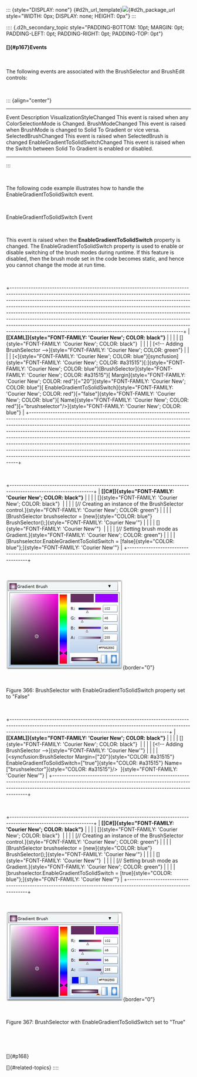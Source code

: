 ::: {style="DISPLAY: none"}
[](ms-xhelp:///?Id=d2h_url_template){#d2h_url_template}![](!package_url!){#d2h_package_url style="WIDTH: 0px; DISPLAY: none; HEIGHT: 0px"}
:::

:::: {.d2h_secondary_topic style="PADDING-BOTTOM: 10pt; MARGIN: 0pt; PADDING-LEFT: 0pt; PADDING-RIGHT: 0pt; PADDING-TOP: 0pt"}
#### []{#p167}Events

 

The following events are associated with the BrushSelector and BrushEdit controls:

 

::: {align="center"}
  ------------------------------------ ----------------------------------------------------------------------------------------
  Event                                Description
  VisualizationStyleChanged            This event is raised when any ColorSelectionMode is Changed.
  BrushModeChanged                     This event is raised when BrushMode is changed to Solid To Gradient or vice versa.
  SelectedBrushChanged                 This event is raised when SelectedBrush is changed
  EnableGradientToSolidSwitchChanged   This event is raised when the Switch between Solid To Gradient is enabled or disabled.
  ------------------------------------ ----------------------------------------------------------------------------------------
:::

 

The following code example illustrates how to handle the EnableGradientToSolidSwitch event.

 

EnableGradientToSolidSwitch Event

 

This event is raised when the **EnableGradientToSolidSwitch** property is changed. The EnableGradientToSolidSwitch property is used to enable or disable switching of the brush modes during runtime. If this feature is disabled, then the brush mode set in the code becomes static, and hence you cannot change the mode at run time.

 

+-------------------------------------------------------------------------------------------------------------------------------------------------------------------------------------------------------------------------------------------------------------------------------------------------------------------------------------------------------------------------------------------------------------------------------------------------------------------------------------------------------------------------------------------------------------------------------------------------------------------------------------------+
| **[\[XAML\]]{style="FONT-FAMILY: 'Courier New'; COLOR: black"}**                                                                                                                                                                                                                                                                                                                                                                                                                                                                                                                                                                          |
|                                                                                                                                                                                                                                                                                                                                                                                                                                                                                                                                                                                                                                           |
| []{style="FONT-FAMILY: 'Courier New'; COLOR: black"}                                                                                                                                                                                                                                                                                                                                                                                                                                                                                                                                                                                      |
|                                                                                                                                                                                                                                                                                                                                                                                                                                                                                                                                                                                                                                           |
| [\<!\-- Adding BrushSelector \--\>]{style="FONT-FAMILY: 'Courier New'; COLOR: green"}                                                                                                                                                                                                                                                                                                                                                                                                                                                                                                                                                     |
|                                                                                                                                                                                                                                                                                                                                                                                                                                                                                                                                                                                                                                           |
| [\<]{style="FONT-FAMILY: 'Courier New'; COLOR: blue"}[syncfusion]{style="FONT-FAMILY: 'Courier New'; COLOR: #a31515"}[:]{style="FONT-FAMILY: 'Courier New'; COLOR: blue"}[BrushSelector]{style="FONT-FAMILY: 'Courier New'; COLOR: #a31515"}[ Margin]{style="FONT-FAMILY: 'Courier New'; COLOR: red"}[=\"20\"]{style="FONT-FAMILY: 'Courier New'; COLOR: blue"}[ EnableGradientToSolidSwitch]{style="FONT-FAMILY: 'Courier New'; COLOR: red"}[=\"false\"]{style="FONT-FAMILY: 'Courier New'; COLOR: blue"}[ Name]{style="FONT-FAMILY: 'Courier New'; COLOR: red"}[=\"brushselector\"/\>]{style="FONT-FAMILY: 'Courier New'; COLOR: blue"} |
+-------------------------------------------------------------------------------------------------------------------------------------------------------------------------------------------------------------------------------------------------------------------------------------------------------------------------------------------------------------------------------------------------------------------------------------------------------------------------------------------------------------------------------------------------------------------------------------------------------------------------------------------+

 

+-----------------------------------------------------------------------------------------------------------------+
| **[\[C#\]]{style="FONT-FAMILY: 'Courier New'; COLOR: black"}**                                                  |
|                                                                                                                 |
| []{style="FONT-FAMILY: 'Courier New'; COLOR: black"}                                                            |
|                                                                                                                 |
| [// Creating an instance of the BrushSelector control.]{style="FONT-FAMILY: 'Courier New'; COLOR: green"}       |
|                                                                                                                 |
| [BrushSelector brushselector = [new]{style="COLOR: blue"} BrushSelector();]{style="FONT-FAMILY: 'Courier New'"} |
|                                                                                                                 |
| []{style="FONT-FAMILY: 'Courier New'"}                                                                          |
|                                                                                                                 |
| [// Setting brush mode as Gradient.]{style="FONT-FAMILY: 'Courier New'; COLOR: green"}                          |
|                                                                                                                 |
| [Brushselector.EnableGradientToSolidSwitch = [false]{style="COLOR: blue"};]{style="FONT-FAMILY: 'Courier New'"} |
+-----------------------------------------------------------------------------------------------------------------+

 

![](../ImagesExt/image261_296.jpg){border="0"}

 

Figure 366: BrushSelector with EnableGradientToSolidSwitch property set to \"False\"

 

+-------------------------------------------------------------------------------------------------------------------------------------------------------------------------------------------------------------------------------+
| **[\[XAML\]]{style="FONT-FAMILY: 'Courier New'; COLOR: black"}**                                                                                                                                                              |
|                                                                                                                                                                                                                               |
| []{style="FONT-FAMILY: 'Courier New'; COLOR: black"}                                                                                                                                                                          |
|                                                                                                                                                                                                                               |
| [\<!\-- Adding BrushSelector \--\>]{style="FONT-FAMILY: 'Courier New'"}                                                                                                                                                       |
|                                                                                                                                                                                                                               |
| [\<syncfusion:BrushSelector Margin=[\"20\"]{style="COLOR: #a31515"} EnableGradientToSolidSwitch=[\"true\"]{style="COLOR: #a31515"} Name=[\"brushselector\"]{style="COLOR: #a31515"}/\>  ]{style="FONT-FAMILY: 'Courier New'"} |
+-------------------------------------------------------------------------------------------------------------------------------------------------------------------------------------------------------------------------------+

 

+-----------------------------------------------------------------------------------------------------------------+
| **[\[C#\]]{style="FONT-FAMILY: 'Courier New'; COLOR: black"}**                                                  |
|                                                                                                                 |
| []{style="FONT-FAMILY: 'Courier New'; COLOR: black"}                                                            |
|                                                                                                                 |
| [// Creating an instance of the BrushSelector control.]{style="FONT-FAMILY: 'Courier New'; COLOR: green"}       |
|                                                                                                                 |
| [BrushSelector brushselector = [new]{style="COLOR: blue"} BrushSelector();]{style="FONT-FAMILY: 'Courier New'"} |
|                                                                                                                 |
| []{style="FONT-FAMILY: 'Courier New'"}                                                                          |
|                                                                                                                 |
| [// Setting brush mode as Gradient.]{style="FONT-FAMILY: 'Courier New'; COLOR: green"}                          |
|                                                                                                                 |
| [brushselector.EnableGradientToSolidSwitch = [true]{style="COLOR: blue"};]{style="FONT-FAMILY: 'Courier New'"}  |
+-----------------------------------------------------------------------------------------------------------------+

 

![](../ImagesExt/image261_297.jpg){border="0"}

 

Figure 367: BrushSelector with EnableGradientToSolidSwitch set to \"True\"

 

 

[]{#p168} 

[]{#related-topics}
::::
